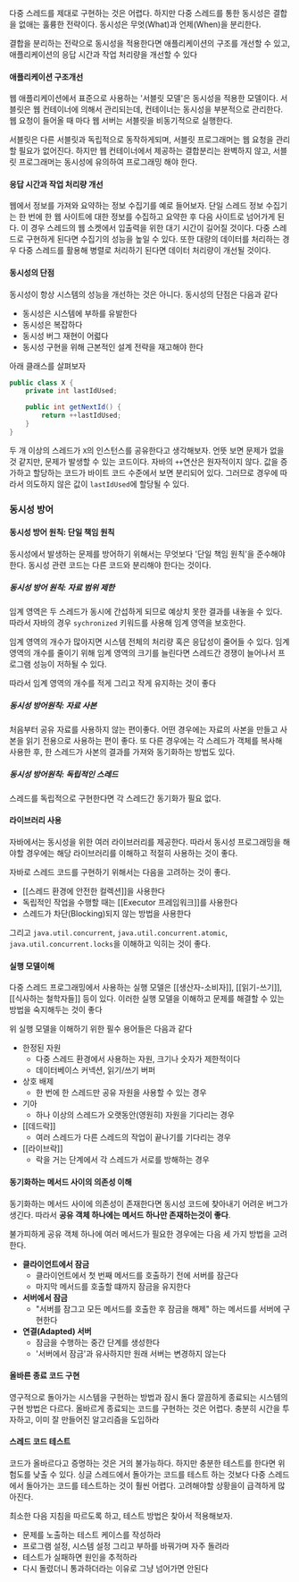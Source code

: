 다중 스레드를 제대로 구현하는 것은 어렵다. 하지만 다중 스레드를 통한 동시성은 결합을 없애는 훌륭한 전략이다. 동시성은 무엇(What)과 언제(When)을 분리한다.

결합을 분리하는 전략으로 동시성을 적용한다면 애플리케이션의 구조를 개선할 수 있고, 애플리케이션의 응답 시간과 작업 처리량을 개선할 수 있다

#### 애플리케이션 구조개선
웹 애플리케이션에서 표준으로 사용하는 '서블릿 모델'은 동시성을 적용한 모델이다. 서블릿은 웹 컨테이너에 의해서 관리되는데, 컨테이너는 동시성을 부분적으로 관리한다. 웹 요청이 들어올 때 마다 웹 서버는 서블릿을 비동기적으로 실행한다.

서블릿은 다른 서블릿과 독립적으로 동작하게되며, 서블릿 프로그래머는 웹 요청을 관리할 필요가 없어진다. 하지만 웹 컨테이너에서 제공하는 결합분리는 완벽하지 않고, 서블릿 프로그래머는 동시성에 유의하여 프로그래밍 해야 한다.
#### 응답 시간과 작업 처리량 개선
웹에서 정보를 가져와 요약하는 정보 수집기를 예로 들어보자. 단일 스레드 정보 수집기는 한 번에 한 웹 사이트에 대한 정보를 수집하고 요약한 후 다음 사이트로 넘어가게 된다. 이 경우 스레드의 웹 소켓에서 입출력을 위한 대기 시간이 길어질 것이다. 다중 스레드로 구현하게 된다면 수집기의 성능을 높일 수 있다. 또한 대량의 데이터를 처리하는 경우 다중 스레드를 활용해 병렬로 처리하기 된다면 데이터 처리량이 개선될 것이다.

#### 동시성의 단점
동시성이 항상 시스템의 성능을 개선하는 것은 아니다. 동시성의 단점은 다음과 같다
- 동시성은 시스템에 부하를 유발한다
- 동시성은 복잡하다
- 동시성 버그 재현이 어렯다
- 동시성 구현을 위해 근본적인 설계 전략을 재고해야 한다

아래 클래스를 살펴보자

```Java
public class X {
	private int lastIdUsed;

	public int getNextId() {
		return ++lastIdUsed;
	}
}
```

두 개 이상의 스레드가 `X`의 인스턴스를 공유한다고 생각해보자. 언뜻 보면 문제가 없을 것 같지만, 문제가 발생할 수 있는 코드이다. 자바의 `++`연산은 원자적이지 않다. 값을 증가하고 할당하는 코드가 바이트 코드 수준에서 보면 분리되어 있다. 그러므로 경우에 따라서 의도하지 않은 값이 `lastIdUsed`에 할당될 수 있다.

### 동시성 방어
#### 동시성 방어 원칙: 단일 책임 원칙
동시성에서 발생하는 문제를 방어하기 위해서는 무엇보다 '단일 책임 원칙'을 준수해야 한다. 동시성 관련 코드는 다른 코드와 분리해야 한다는 것이다.

##### 동시성 방어 원칙: 자료 범위 제한
임계 영역은 두 스레드가 동시에 간섭하게 되므로 예상치 못한 결과를 내놓을 수 있다. 따라서 자바의 경우 `sychronized` 키워드를 사용해 임계 영역을 보호한다. 

임계 영역의 개수가 많아지면 시스템 전체의 처리량 혹은 응답성이 줄어들 수 있다. 임계 영역의 개수를 줄이기 위해 임계 영역의 크기를 늘린다면 스레드간 경쟁이 늘어나서 프로그램 성능이 저하될 수 있다.

따라서 임계 영역의 개수를 적게 그리고 작게 유지하는 것이 좋다

##### 동시성 방어원칙: 자료 사본
처음부터 공유 자료를 사용하지 않는 편이좋다. 어떤 경우에는 자료의 사본을 만들고 사본을 읽기 전용으로 사용하는 편이 좋다. 또 다른 경우에는 각 스레드가 객체를 복사해 사용한 후, 한 스레드가 사본의 결과를 가져와 동기화하는 방법도 있다.

##### 동시성 방어원칙: 독립적인 스레드
스레드를 독립적으로 구현한다면 각 스레드간 동기화가 필요 없다.

#### 라이브러리 사용
자바에서는 동시성을 위한 여러 라이브러리를 제공한다. 따라서 동시성 프로그래밍을 해야할 경우에는 해당 라이브러리를 이해하고 적절히 사용하는 것이 좋다. 

자바로 스레드 코드를 구현하기 위해서는 다음을 고려하는 것이 좋다.
- [[스레드 환경에 안전한 컬렉션]]을 사용한다
- 독립적인 작업을 수행할 때는 [[Executor 프레임워크]]를 사용한다
- 스레드가 차단(Blocking)되지 않는 방법을 사용한다

그리고 `java.util.concurrent`, `java.util.concurrent.atomic`, `java.util.concurrent.locks`을 이해하고 익히는 것이 좋다.

#### 실행 모델이해
다중 스레드 프로그래밍에서 사용하는 실행 모델은 [[생산자-소비자]], [[읽기-쓰기]], [[식사하는 철학자들]] 등이 있다. 이러한 실행 모델을 이해하고 문제를 해결할 수 있는 방법을 숙지해두는 것이 좋다

위 실행 모델을 이해하기 위한 필수 용어들은 다음과 같다
- 한정된 자원
	- 다중 스레드 환경에서 사용하는 자원, 크기나 숫자가 제한적이다
	- 데이터베이스 커넥션, 읽기/쓰기 버퍼
- 상호 배제
	- 한 번에 한 스레드만 공유 자원을 사용할 수 있는 경우
- 기아
	- 하나 이상의 스레드가 오랫동안(영원히) 자원을 기다리는 경우
- [[데드락]]
	- 여러 스레드가 다른 스레드의 작업이 끝나기를 기다리는 경우
- [[라이브락]]
	- 락을 거는 단계에서 각 스레드가 서로를 방해하는 경우

#### 동기화하는 메서드 사이의 의존성 이해
동기화하는 메서드 사이에 의존성이 존재한다면 동시성 코드에 찾아내기 어려운 버그가 생긴다. 따라서 **공유 객체 하나에는 메서드 하나만 존재하는것이 좋다**.

불가피하게 공유 객체 하나에 여러 메서드가 필요한 경우에는 다음 세 가지 방법을 고려한다.
- **클라이언트에서 잠금**
	- 클라이언트에서 첫 번째 메서드를 호출하기 전에 서버를 잠근다
	- 마지막 메서드를 호출할 떄까지 잠금을 유지한다
- **서버에서 잠금**
	- "서버를 잠그고 모든 메서드를 호출한 후 잠금을 해제" 하는 메서드를 서버에 구현한다
- **연결(Adapted) 서버**
	- 잠금을 수행하는 중간 단계를 생성한다
	- '서버에서 잠금'과 유사하지만 원래 서버는 변경하지 않는다

#### 올바른 종료 코드 구현
영구적으로 돌아가는 시스템을 구현하는 방법과 잠시 돌다 깔끔하게 종료되는 시스템의 구현 방법은 다르다. 올바르게 종료되는 코드를 구현하는 것은 어렵다. 충분히 시간을 투자하고, 이미 잘 만들어진 알고리즘을 도입하라

#### 스레드 코드 테스트
코드가 올바르다고 증명하는 것은 거의 불가능하다. 하지만 충분한 테스트를 한다면 위험도를 낮출 수 있다. 싱글 스레드에서 돌아가는 코드를 테스트 하는 것보다 다중 스레드에서 돌아가는 코드를 테스트하는 것이 훨씬 어렵다. 고려해야할 상황을이 급격하게 많아진다. 

최소한 다음 지침을 따르도록 하고, 테스트 방법은 찾아서 적용해보자.
- 문제를 노출하는 테스트 케이스를 작성하라
- 프로그램 설정, 시스템 설정 그리고 부하를 바꿔가며 자주 돌려라
- 테스트가 실패하면 원인을 추적하라
- 다시 돌렸더니 통과하더라는 이유로 그냥 넘어가면 안된다
